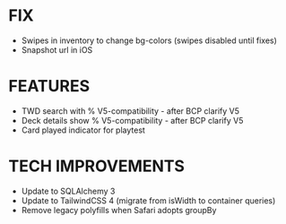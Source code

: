 # FIX
- Swipes in inventory to change bg-colors (swipes disabled until fixes)
- Snapshot url in iOS

# FEATURES
- TWD search with % V5-compatibility - after BCP clarify V5
- Deck details show % V5-compatibility - after BCP clarify V5
- Card played indicator for playtest

# TECH IMPROVEMENTS
- Update to SQLAlchemy 3
- Update to TailwindCSS 4 (migrate from isWidth to container queries)
- Remove legacy polyfills when Safari adopts groupBy
